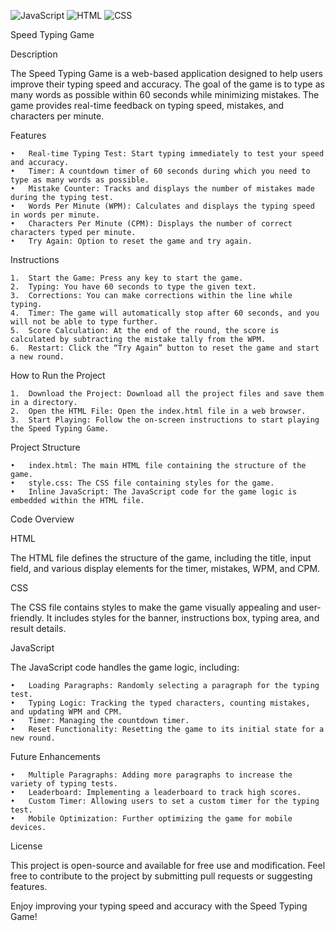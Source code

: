 ![JavaScript](https://img.shields.io/badge/JavaScript-yellow)
![HTML](https://img.shields.io/badge/HTML-orange)
![CSS](https://img.shields.io/badge/CSS-blue)

Speed Typing Game

Description

The Speed Typing Game is a web-based application designed to help users improve their typing speed and accuracy. The goal of the game is to type as many words as possible within 60 seconds while minimizing mistakes. The game provides real-time feedback on typing speed, mistakes, and characters per minute.

Features

	•	Real-time Typing Test: Start typing immediately to test your speed and accuracy.
	•	Timer: A countdown timer of 60 seconds during which you need to type as many words as possible.
	•	Mistake Counter: Tracks and displays the number of mistakes made during the typing test.
	•	Words Per Minute (WPM): Calculates and displays the typing speed in words per minute.
	•	Characters Per Minute (CPM): Displays the number of correct characters typed per minute.
	•	Try Again: Option to reset the game and try again.

Instructions

	1.	Start the Game: Press any key to start the game.
	2.	Typing: You have 60 seconds to type the given text.
	3.	Corrections: You can make corrections within the line while typing.
	4.	Timer: The game will automatically stop after 60 seconds, and you will not be able to type further.
	5.	Score Calculation: At the end of the round, the score is calculated by subtracting the mistake tally from the WPM.
	6.	Restart: Click the “Try Again” button to reset the game and start a new round.

How to Run the Project

	1.	Download the Project: Download all the project files and save them in a directory.
	2.	Open the HTML File: Open the index.html file in a web browser.
	3.	Start Playing: Follow the on-screen instructions to start playing the Speed Typing Game.

Project Structure

	•	index.html: The main HTML file containing the structure of the game.
	•	style.css: The CSS file containing styles for the game.
	•	Inline JavaScript: The JavaScript code for the game logic is embedded within the HTML file.

Code Overview

HTML

The HTML file defines the structure of the game, including the title, input field, and various display elements for the timer, mistakes, WPM, and CPM.

CSS

The CSS file contains styles to make the game visually appealing and user-friendly. It includes styles for the banner, instructions box, typing area, and result details.

JavaScript

The JavaScript code handles the game logic, including:

	•	Loading Paragraphs: Randomly selecting a paragraph for the typing test.
	•	Typing Logic: Tracking the typed characters, counting mistakes, and updating WPM and CPM.
	•	Timer: Managing the countdown timer.
	•	Reset Functionality: Resetting the game to its initial state for a new round.

Future Enhancements

	•	Multiple Paragraphs: Adding more paragraphs to increase the variety of typing tests.
	•	Leaderboard: Implementing a leaderboard to track high scores.
	•	Custom Timer: Allowing users to set a custom timer for the typing test.
	•	Mobile Optimization: Further optimizing the game for mobile devices.

License

This project is open-source and available for free use and modification. Feel free to contribute to the project by submitting pull requests or suggesting features.

Enjoy improving your typing speed and accuracy with the Speed Typing Game!
